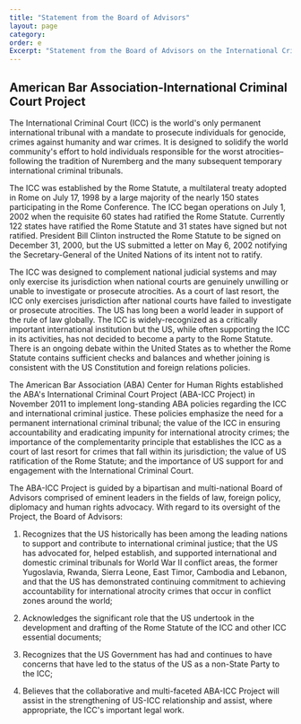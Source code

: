 ```yaml
---
title: "Statement from the Board of Advisors"
layout: page
category:
order: e
Excerpt: "Statement from the Board of Advisors on the International Criminal Court, US-ICC Relations, and the ABA-ICC Project"
---
```

## American Bar Association-International Criminal Court Project

The International Criminal Court (ICC) is the world's only permanent international tribunal with a mandate to prosecute individuals for genocide, crimes against humanity and war crimes. It is designed to solidify the world community's effort to hold individuals responsible for the worst atrocities– following the tradition of Nuremberg and the many subsequent temporary international criminal tribunals.

The ICC was established by the Rome Statute, a multilateral treaty adopted in Rome on July 17, 1998 by a large majority of the nearly 150 states participating in the Rome Conference. The ICC began operations on July 1, 2002 when the requisite 60 states had ratified the Rome Statute. Currently 122 states have ratified the Rome Statute and 31 states have signed but not ratified. President Bill Clinton instructed the Rome Statute to be signed on December 31, 2000, but the US submitted a letter on May 6, 2002 notifying the Secretary-General of the United Nations of its intent not to ratify.

The ICC was designed to complement national judicial systems and may only exercise its jurisdiction when national courts are genuinely unwilling or unable to investigate or prosecute atrocities. As a court of last resort, the ICC only exercises jurisdiction after national courts have failed to investigate or prosecute atrocities. The US has long been a world leader in support of the rule of law globally. The ICC is widely-recognized as a critically important international institution but the US, while often supporting the ICC in its activities, has not decided to become a party to the Rome Statute. There is an ongoing debate within the United States as to whether the Rome Statute contains sufficient checks and balances and whether joining is consistent with the US Constitution and foreign relations policies.

The American Bar Association (ABA) Center for Human Rights established the ABA's International Criminal Court Project (ABA-ICC Project) in November 2011 to implement long-standing ABA policies regarding the ICC and international criminal justice. These policies emphasize the need for a permanent international criminal tribunal; the value of the ICC in ensuring accountability and eradicating impunity for international atrocity crimes; the importance of the complementarity principle that establishes the ICC as a court of last resort for crimes that fall within its jurisdiction; the value of US ratification of the Rome Statute; and the importance of US support for and engagement with the International Criminal Court.

The ABA-ICC Project is guided by a bipartisan and multi-national Board of Advisors comprised of eminent leaders in the fields of law, foreign policy, diplomacy and human rights advocacy. With regard to its oversight of the Project, the Board of Advisors:

1. Recognizes that the US historically has been among the leading nations to support and contribute to international criminal justice; that the US has advocated for, helped establish, and supported international and domestic criminal tribunals for World War II conflict areas, the former Yugoslavia, Rwanda, Sierra Leone, East Timor, Cambodia and Lebanon, and that the US has demonstrated continuing commitment to achieving accountability for international atrocity crimes that occur in conflict zones around the world;

2. Acknowledges the significant role that the US undertook in the development and drafting of the Rome Statute of the ICC and other ICC essential documents;

3. Recognizes that the US Government has had and continues to have concerns that have led to the status of the US as a non-State Party to the ICC;

4. Believes that the collaborative and multi-faceted ABA-ICC Project will assist in the strengthening of US-ICC relationship and assist, where appropriate, the ICC's important legal work.
